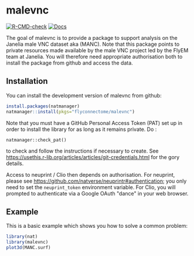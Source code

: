 # malevnc

<!-- badges: start -->
[![R-CMD-check](https://github.com/flyconnectome/malevnc/workflows/R-CMD-check/badge.svg)](https://github.com/flyconnectome/malevnc/actions)
[![Docs](https://img.shields.io/badge/docs-100%25-brightgreen.svg)](https://flyconnectome.github.io/malevnc/reference/)
<!-- badges: end -->

The goal of malevnc is to provide a package to support analysis on the Janelia
male VNC dataset aka (MANC). Note that this package points to private resources
made available by the male VNC project led by the FlyEM team at Janelia.
You will therefore need appropriate authorisation both to install the package
from github and access the data.

## Installation

You can install the development version of malevnc from github:

``` r
install.packages(natmanager)
natmanager::install(pkgs="flyconnectome/malevnc")
```

Note that you must have a GitHub Personal Access Token (PAT) set up in order
to install the library for as long as it remains private. Do :

```
natmanager::check_pat()
```

to check and follow the instructions if necessary to create. 
See https://usethis.r-lib.org/articles/articles/git-credentials.html for the 
gory details.

Access to neuprint / Clio then depends on authorisation. For neuprint, please
see https://github.com/natverse/neuprintr#authentication; you only need to set
the `neuprint_token` environment variable. For Clio, you will prompted to 
authenticate via a Google OAuth "dance" in your web browser.

## Example

This is a basic example which shows you how to solve a common problem:

``` r
library(nat)
library(malevnc)
plot3d(MANC.surf)
```

